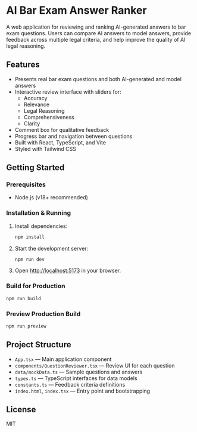 # AI Bar Exam Answer Ranker

A web application for reviewing and ranking AI-generated answers to bar exam questions. Users can compare AI answers to model answers, provide feedback across multiple legal criteria, and help improve the quality of AI legal reasoning.

## Features

- Presents real bar exam questions and both AI-generated and model answers
- Interactive review interface with sliders for:
  - Accuracy
  - Relevance
  - Legal Reasoning
  - Comprehensiveness
  - Clarity
- Comment box for qualitative feedback
- Progress bar and navigation between questions
- Built with React, TypeScript, and Vite
- Styled with Tailwind CSS

## Getting Started

### Prerequisites
- Node.js (v18+ recommended)

### Installation & Running

1. Install dependencies:
   ```bash
   npm install
   ```
2. Start the development server:
   ```bash
   npm run dev
   ```
3. Open [http://localhost:5173](http://localhost:5173) in your browser.

### Build for Production

```bash
npm run build
```

### Preview Production Build

```bash
npm run preview
```

## Project Structure

- `App.tsx` — Main application component
- `components/QuestionReviewer.tsx` — Review UI for each question
- `data/mockData.ts` — Sample questions and answers
- `types.ts` — TypeScript interfaces for data models
- `constants.ts` — Feedback criteria definitions
- `index.html`, `index.tsx` — Entry point and bootstrapping

## License

MIT
